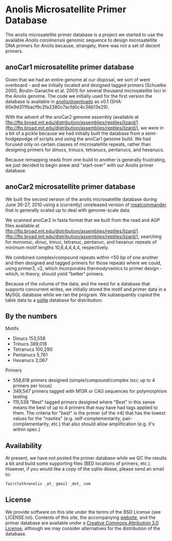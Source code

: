 # Anolis Microsatellite Primer Database #

The anolis microsatellite primer database is a project we started to use the available _Anolis carolinensis_ genomic sequence to design microsatellite DNA primers for Anolis because, strangely, there was not a set of decent primers.

## anoCar1 microsatellite primer database ##

Given that we had an entire genome at our disposal, we sort of went overboard - and we initially located and designed tagged primers (Schuelke 2000, Boutin-Ganache et al. 2001) for several thousand microsatellite loci in the Anolis genome.  The code we initially used for the first version the database is available in [anolis/downloads](downloads) as v0.1 (SHA: 60e9d311fbacf9c2fa2380c7acfd0c4c36b13e29).

With the advent of the anoCar2 genome assembly (available at [ftp://ftp.broad.mit.edu/distribution/assemblies/reptiles/lizard/](ftp://ftp.broad.mit.edu/distribution/assemblies/reptiles/lizard/), we were in a bit of a pickle because we had initially built the database from a semi-hodgepodge of scripts and using the anoCar1 genome build.  We had focused only on certain classes of microsatellite repeats, rather than designing primers for dinucs, trinucs, tetranucs, pentanucs, and hexanucs.

Because remapping reads from one build to another is generally frustrating, we just decided to begin anew and "start-over" with our Anolis primer database.

## anoCar2 microsatellite primer database ##

We built the second version of the anolis microsatellite database during June 26-27, 2010 using a (currently) unreleased version of [msatcommander](http://github.com/brantfaircloth/msatcommander) that is generally scaled up to deal with genome-scale data.

We scanned anoCar2 in fasta format that we built from the read and AGP files available at [ftp://ftp.broad.mit.edu/distribution/assemblies/reptiles/lizard/](ftp://ftp.broad.mit.edu/distribution/assemblies/reptiles/lizard/), searching for mononuc, dinuc, trinuc, tetranuc, pentanuc, and hexanuc repeats of minimum motif lengths 10,6,4,4,4,4, respectively.

We combined complex/compound repeats within <50 bp of one another and then designed and tagged primers for those repeats where we could, using primer3, v2, which incorporates thermodynamics to primer design - which, in theory, should yield "better" primers.

Because of the volume of the data, and the need for a database that supports concurrent writes, we initially stored the motif and primer data in a MySQL database while we ran the program.  We subsequently copied the table data to a [sqlite](http://www.sqlite.org/) database for distribution.

## By the numbers ##

Motifs

* Dinucs      153,558
* Trinucs     389,018
* Tetranucs   100,290
* Pentanucs   5,761
* Hexanucs    2,067

Primers

* 558,618 primers designed (simple/compound/complex loci; up to 4 primers per locus)
* 349,547 primers tagged with M13R or CAG sequences for polymorphism testing
* 115,538 "Best" tagged primers designed where "Best" in this sense means the best of up to 4 primers that may have had tags applied to them.  The criteria for "best" is the primer (of the ≤4) that has the lowest values for the "nasties" (e.g. self-complementarity, pair-complementarity, etc.) that also should allow amplification (e.g. it's within spec.)

## Availability ##

At present, we have not posted the primer database while we QC the results a bit and build some supporting files (BED locations of primers, etc.).  However, if you would like a copy of the sqlite dbase, please send an email to:

    faircloth+anolis _at_ gmail _dot_ com

## License

We provide software on this site under the terms of the BSD License (see LICENSE.txt).  Contents of this site, the accompanying [website](http://baddna.github.com/anolis/), and the primer database are available under a [Creative Commons Attribution 3.0 License](http://creativecommons.org/licenses/by/3.0/), although we may consider alternatives for the distribution of the database.